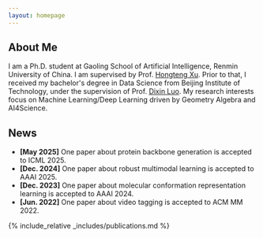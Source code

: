 ```yaml
---
layout: homepage
---
```


## About Me

I am a Ph.D. student at Gaoling School of Artificial Intelligence, Renmin University of China. I am supervised by Prof. [Hongteng Xu](https://hongtengxu.github.io/). Prior to that, I received my bachelor's degree in Data Science from Beijing Institute of Technology, under the supervision of Prof. [Dixin Luo](https://dixinluo.github.io/). My research interests focus on Machine Learning/Deep Learning driven by Geometry Algebra and AI4Science.

<!-- ## Research Interests

- **Computer Vision:** image recognition, image generation, video captioning
- **Machine Learning:** meta-learning, incremental learning, transfer learning -->

## News

- **[May 2025]** One paper about protein backbone generation is accepted to ICML 2025.
- **[Dec. 2024]** One paper about robust multimodal learning is accepted to AAAI 2025.
- **[Dec. 2023]** One paper about molecular conformation representation learning is accepted to AAAI 2024.
- **[Jun. 2022]** One paper about video tagging is accepted to ACM MM 2022.

{% include_relative _includes/publications.md %}

<!-- {% include_relative _includes/services.md %} -->
